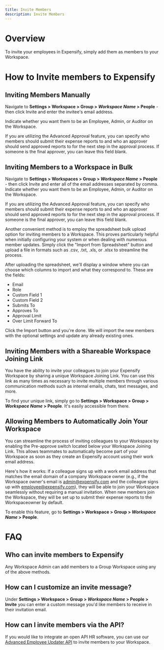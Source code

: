 ```yaml
---
title: Invite Members
description: Invite Members
---
```

# Overview

To invite your employees in Expensify, simply add them as members to your Workspace.

# How to Invite members to Expensify

## Inviting Members Manually

Navigate to **Settings > Workspace > Group > *Workspace Name* > People** - then click Invite and enter the invitee's email address.

Indicate whether you want them to be an Employee, Admin, or Auditor on the Workspace.

If you are utilizing the Advanced Approval feature, you can specify who members should submit their expense reports to and who an approver should send approved reports to for the next step in the approval process. If someone is the final approver, you can leave this field blank.

## Inviting Members to a Workspace in Bulk 

Navigate to **Settings > Workspaces > Group > *Workspace Name* > People** - then click Invite and enter all of the email addresses separated by comma. Indicate whether you want them to be an Employee, Admin, or Auditor on the Workspace.

If you are utilizing the Advanced Approval feature, you can specify who members should submit their expense reports to and who an approver should send approved reports to for the next step in the approval process. If someone is the final approver, you can leave this field blank.

Another convenient method is to employ the spreadsheet bulk upload option for inviting members to a Workspace. This proves particularly helpful when initially configuring your system or when dealing with numerous member updates. Simply click the "Import from Spreadsheet" button and upload a file in formats such as .csv, .txt, .xls, or .xlsx to streamline the process.

After uploading the spreadsheet, we'll display a window where you can choose which columns to import and what they correspond to. These are the fields: 
- Email
- Role
- Custom Field 1
- Custom Field 2
- Submits To
- Approves To
- Approval Limit
- Over Limit Forward To
  
Click the Import button and you're done. We will import the new members with the optional settings and update any already existing ones.

## Inviting Members with a Shareable Workspace Joining Link

You have the ability to invite your colleagues to join your Expensify Workspace by sharing a unique Workspace Joining Link. You can use this link as many times as necessary to invite multiple members through various communication methods such as internal emails, chats, text messages, and more.

To find your unique link, simply go to **Settings > Workspace > Group > *Workspace Name* > People**. It's easily accessible from there.

## Allowing Members to Automatically Join Your Workspace

You can streamline the process of inviting colleagues to your Workspace by enabling the Pre-approve switch located below your Workspace Joining Link. This allows teammates to automatically become part of your Workspace as soon as they create an Expensify account using their work email address.

Here's how it works: If a colleague signs up with a work email address that matches the email domain of a company Workspace owner (e.g., if the Workspace owner's email is admin@expensify.com and the colleague signs up with employee@expensify.com), they will be able to join your Workspace seamlessly without requiring a manual invitation. When new members join the Workspace, they will be set up to submit their expense reports to the Workspaceowner by default.

To enable this feature, go to **Settings > Workspace > Group > *Workspace Name* > People**.


# FAQ
## Who can invite members to Expensify
Any Workspace Admin can add members to a Group Workspace using any of the above methods.

## How can I customize an invite message? 
Under **Settings > Workspace > Group > *Workspace Name* > People > Invite** you can enter a custom message you'd like members to receive in their invitation email.

## How can I invite members via the API? 
If you would like to integrate an open API HR software, you can use our [Advanced Employee Updater API](https://integrations.expensify.com/Integration-Server/doc/employeeUpdater/) to invite members to your Workspace. 
